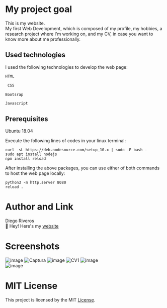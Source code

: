 # My project goal 
This is my website.                                                                                                                        
My first Web Development, which is composed of my profile, my hobbies, a research project where I'm working on, and my CV, in case you want to know more about me professionally. 

## Used technologies

I used the following technologies to develop the web page: 

```html
HTML
```
```css
 CSS
```
```bootstrap
Bootsrap 
```

```javascript
Javascript
```

## Prerequisites

Ubuntu 18.04

Execute the following lines of codes in your linux terminal:

```
curl -sL https://deb.nodesource.com/setup_10.x | sudo -E bash -
sudo apt install nodejs
npm install reload
```
After installing the above packages, you can use either of both commands to host the web page locally: 
```
python3 -m http.server 8080
reload .
```

# Author and Link
Diego Riveros                                                                                                                               
:link: Hey! Here's my [website](https://dfriveros11.github.io/DiegoRiverosWebPage/)
# Screenshots
![image](https://user-images.githubusercontent.com/20862741/73617463-f8fab600-45ec-11ea-9622-35f87ddc13f9.png)
![Captura](https://user-images.githubusercontent.com/20862741/73600381-4ad40b00-451d-11ea-87d8-56a8a2bbd3ca.PNG)
![image](https://user-images.githubusercontent.com/20862741/73615939-2b9bb300-45db-11ea-964d-e8cd1982cf8e.png) 
![CV1](https://user-images.githubusercontent.com/20862741/73600384-50315580-451d-11ea-9955-ba3813094e78.PNG)
![image](https://user-images.githubusercontent.com/20862741/73615946-3fdfb000-45db-11ea-80fb-ff8c1e02e1f7.png)  
![image](https://user-images.githubusercontent.com/20862741/73615953-5ab22480-45db-11ea-8167-05e35b57efce.png)


# MIT License 
This project is licensed by the MIT [License](https://github.com/dfriveros11/DiegoRiveros/blob/master/LICENSE.md).

